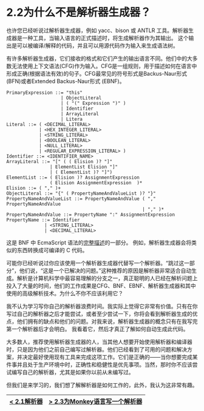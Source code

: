 # 2.2为什么不是解析器生成器？

也许您已经听说过解析器生成器，例如 yacc、bison 或 ANTLR 工具。解析器生成器是一种工具，当输入语言的正式描述时，将生成解析器作为其输出。 这个输出是可以被编译/解释的代码，并且可以用源代码作为输入来生成语法树。

有许多解析器生成器，它们接收的格式和它们产生的输出语言不同。他们中的大多数无法使用上下文语法(CFG)作为输入。CFG是一组规则，用于描述如何在语言中形成正确(根据语法有效)的句子。CFG最常见的符号形式是Backus-Naur形式(BFN)或者Extended Backus-Naur形式 (EBNF)。
```
PrimaryExpression ::= "this"
                    | ObjectLiteral
                    | ( "(" Expression ")" )
                    | Identifier
                    | ArrayLiteral
                    | Litera
Literal ::= ( <DECIMAL_LITERAL>
            | <HEX_INTEGER_LITERAL>
            | <STRING_LITERAL>
            | <BOOLEAN_LITERAL>
            | <NULL_LITERAL>
            | <REGULAR_EXPRESSION_LITERAL> )
Identifier ::= <IDENTIFIER_NAME>
ArrayLiteral ::= "[" ( ( Elision )? "]"
                | ElementList Elision "]"
                | ( ElementList )? "]")
ElementList ::= ( Elision )? AssignmentExpression
                ( Elision AssignmentExpression  )*
Elision ::= ( "," )+
ObjectLiteral ::= "{" ( PropertyNameAndValueList )? "}"
PropertyNameAndValueList ::= PropertyNameAndValue ( "," PropertyNameAndValue
                                                  | "," )*
PropertyNameAndValue ::= PropertyName ":" AssignmentExpression
PropertyName ::= Identifier
              | <STRING_LITERAL>
              | <DECIMAL_LITERAL>                                             
```
这是 BNF 中 EcmaScript 语法的[完整描述](https://tomcopeland.blogs.com/EcmaScript.html)的一部分。 例如，解析器生成器会将类似的东西转换成可编译的 C 代码。

可能你已经听说过你应该使用一个解析器生成器代替写一个解析器。“跳过这一部分”，他们说，“这是一个已解决的问题。”这种推荐的原因是解析器非常适合自动生成。解析是计算机科学中最容易理解的分支之一，真正聪明的人已经在解析问题上投入了大量的时间，他们的工作成果是CFG、BNF、EBNF、解析器生成器和其中使用的高级解析技术。为什么不你不应该利用它？

我不认为学习写你自己的解析器浪费时间。我实际上觉得它非常有价值。只有在你写过自己的解析器之后才能尝试，或者至少尝试一下，你将会看到解析器生成的优点，他们拥有的缺点和他们的问题。对我来说，解析器生成器的概念只有在我写完第一个解析器后才会明白。 我看着它，然后才真正了解如何自动生成此代码。

大多数人，推荐使用解析器生成器的人，当其他人想要开始使用解析器和编译器时，只是因为他们之前自己编写过解析器。他们已经看到了可用的问题和解决方案，并决定最好使用现有工具来完成这项工作。它们是正确的——当你想要完成某件事并且处于生产环境中时，正确性和稳健性是优先事项。当然，那时你不应该尝试编写自己的解析器，尤其是如果你以前从未编写过。

但我们是来学习的，我们想了解解析器是如何工作的，此外，我认为这非常有趣。

|[< 2.1解析器](2.1.md)|[> 2.3为Monkey语言写一个解析器](2.3.md)|
|-|-|